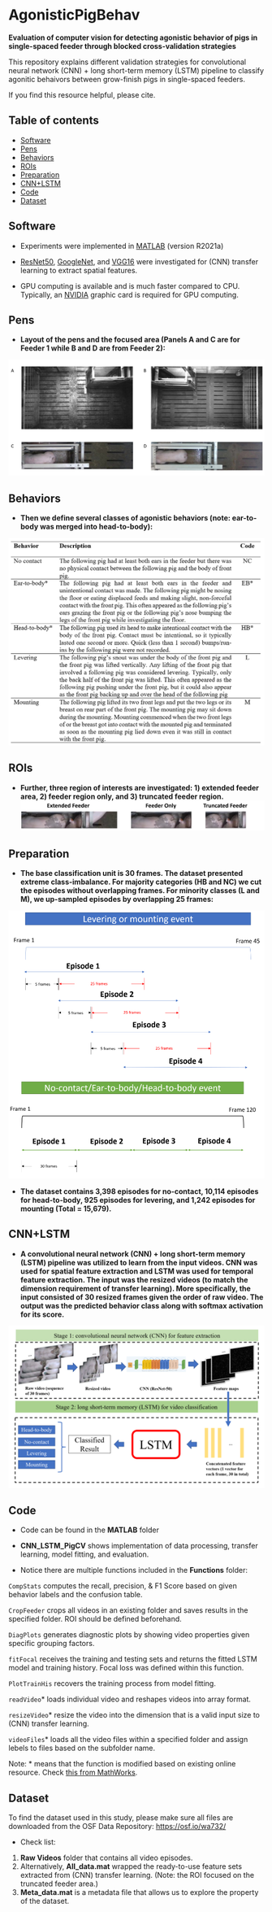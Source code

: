 # AgonisticPigBehav
**Evaluation of computer vision for detecting agonistic behavior of pigs in single-spaced feeder through blocked cross-validation strategies**

This repository explains different validation strategies for convolutional neural network (CNN) + long short-term memory (LSTM) pipeline to classify agonitic behaivors between grow-finish pigs in single-spaced feeders.

If you find this resource helpful, please cite.

## Table of contents
* [Software](#Software)
* [Pens](#Pens)
* [Behaviors](#Behaviors)
* [ROIs](#ROIs)
* [Preparation](#Preparation)
* [CNN+LSTM](#CNN+LSTM)
* [Code](#Code)
* [Dataset](#Dataset)

## Software
* Experiments were implemented in [MATLAB](https://www.mathworks.com/products/matlab.html/) (version R2021a)

* [ResNet50](https://arxiv.org/abs/1512.03385/), [GoogleNet](https://arxiv.org/abs/1409.4842/), and [VGG16](https://arxiv.org/abs/1409.1556/) were investigated for (CNN) transfer learning to extract spatial features.

* GPU computing is available and is much faster compared to CPU. Typically, an [NVIDIA](https://developer.nvidia.com/cuda-gpus) graphic card is required for GPU computing.

## Pens
* __Layout of the pens and the focused area (Panels A and C are for Feeder 1 while B and D are from Feeder 2):__

![](https://github.com/jun-jieh/AgonisticPigBehav/blob/main/Figures/Feeder%20Layout.png)


## Behaviors
* __Then we define several classes of agonistic behaviors (note: ear-to-body was merged into head-to-body):__

![](https://github.com/jun-jieh/AgonisticPigBehav/blob/main/Figures/Ethogram.png)


## ROIs
* __Further, three region of interests are investigated: 1) extended feeder area, 2) feeder region only, and 3) truncated feeder region.__
![](https://github.com/jun-jieh/AgonisticPigBehav/blob/main/Figures/ROI.png)


## Preparation
* __The base classification unit is 30 frames. The dataset presented extreme class-imbalance. For majority categories (HB and NC) we cut the episodes without overlapping frames. For minority classes (L and M), we up-sampled episodes by overlapping 25 frames:__

![](https://github.com/jun-jieh/AgonisticPigBehav/blob/main/Figures/Upsampling.png)


* __The dataset contains 3,398 episodes for no-contact, 10,114 episodes for head-to-body, 925 episodes for levering, and 1,242 episodes for mounting (Total = 15,679).__


## CNN+LSTM
* __A convolutional neural network (CNN) + long short-term memory (LSTM) pipeline was utilized to learn from the input videos. CNN was used for spatial feature extraction and LSTM was used for temporal feature extraction. The input was the resized videos (to match the dimension requirement of transfer learning). More specifically, the input consisted of 30 resized frames given the order of raw video. The output was the predicted behavior class along with softmax activation for its score.__

![](https://github.com/jun-jieh/AgonisticPigBehav/blob/main/Figures/Pipeline.png)


## Code

* Code can be found in the __MATLAB__ folder

* __CNN_LSTM_PigCV__ shows implementation of data processing, transfer learning, model fitting, and evaluation.

* Notice there are multiple functions included in the __Functions__ folder:

`CompStats` computes the recall, precision, \& F1 Score based on given behavior labels and the confusion table.

`CropFeeder` crops all videos in an existing folder and saves results in the specified folder. ROI should be defined beforehand.

`DiagPlots` generates diagnostic plots by showing video properties given specific grouping factors.

`fitFocal` receives the training and testing sets and returns the fitted LSTM model and training history. Focal loss was defined within this function.

`PlotTrainHis` recovers the training process from model fitting.

`readVideo`* loads individual video and reshapes videos into array format.

`resizeVideo`* resize the video into the dimension that is a valid input size to (CNN) transfer learning.

`videoFiles`* loads all the video files within a specified folder and assign lebels to files based on the subfolder name.

Note: * means that the function is modified based on existing online resource. Check [this from MathWorks](https://www.mathworks.com/help/deeplearning/ug/classify-videos-using-deep-learning.html/).

## Dataset

To find the dataset used in this study, please make sure all files are downloaded from the OSF Data Repository: https://osf.io/wa732/

* Check list:

1. __Raw Videos__ folder that contains all video episodes.
2. Alternatively, __All_data.mat__ wrapped the ready-to-use feature sets extracted from (CNN) transfer learning. (Note: the ROI focused on the truncated feeder area.)
3. __Meta_data.mat__ is a metadata file that allows us to explore the property of the dataset.
